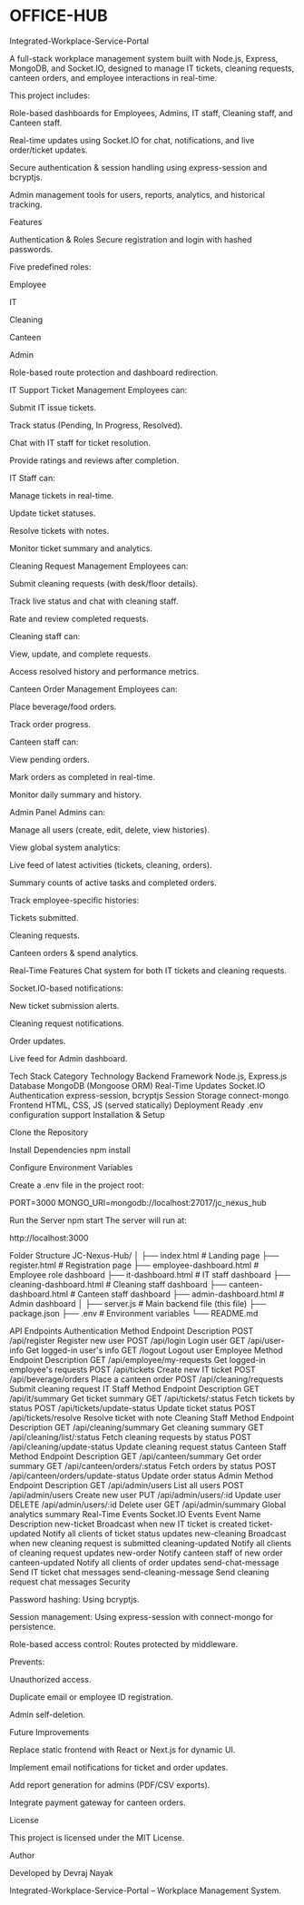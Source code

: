 # OFFICE-HUB
Integrated-Workplace-Service-Portal

A full-stack workplace management system built with Node.js, Express, MongoDB, and Socket.IO, designed to manage IT tickets, cleaning requests, canteen orders, and employee interactions in real-time.

This project includes:

Role-based dashboards for Employees, Admins, IT staff, Cleaning staff, and Canteen staff.

Real-time updates using Socket.IO for chat, notifications, and live order/ticket updates.

Secure authentication & session handling using express-session and bcryptjs.

Admin management tools for users, reports, analytics, and historical tracking.

Features

Authentication & Roles
Secure registration and login with hashed passwords.

Five predefined roles:

Employee

IT

Cleaning

Canteen

Admin

Role-based route protection and dashboard redirection.

IT Support Ticket Management
Employees can:

Submit IT issue tickets.

Track status (Pending, In Progress, Resolved).

Chat with IT staff for ticket resolution.

Provide ratings and reviews after completion.

IT Staff can:

Manage tickets in real-time.

Update ticket statuses.

Resolve tickets with notes.

Monitor ticket summary and analytics.

Cleaning Request Management
Employees can:

Submit cleaning requests (with desk/floor details).

Track live status and chat with cleaning staff.

Rate and review completed requests.

Cleaning staff can:

View, update, and complete requests.

Access resolved history and performance metrics.

Canteen Order Management
Employees can:

Place beverage/food orders.

Track order progress.

Canteen staff can:

View pending orders.

Mark orders as completed in real-time.

Monitor daily summary and history.

Admin Panel
Admins can:

Manage all users (create, edit, delete, view histories).

View global system analytics:

Live feed of latest activities (tickets, cleaning, orders).

Summary counts of active tasks and completed orders.

Track employee-specific histories:

Tickets submitted.

Cleaning requests.

Canteen orders & spend analytics.

Real-Time Features
Chat system for both IT tickets and cleaning requests.

Socket.IO-based notifications:

New ticket submission alerts.

Cleaning request notifications.

Order updates.

Live feed for Admin dashboard.

Tech Stack Category Technology Backend Framework Node.js, Express.js Database MongoDB (Mongoose ORM) Real-Time Updates Socket.IO Authentication express-session, bcryptjs Session Storage connect-mongo Frontend HTML, CSS, JS (served statically) Deployment Ready .env configuration support Installation & Setup

Clone the Repository

Install Dependencies npm install

Configure Environment Variables

Create a .env file in the project root:

PORT=3000 MONGO_URI=mongodb://localhost:27017/jc_nexus_hub

Run the Server npm start
The server will run at:

http://localhost:3000

Folder Structure JC-Nexus-Hub/ │ ├── index.html # Landing page ├── register.html # Registration page ├── employee-dashboard.html # Employee role dashboard ├── it-dashboard.html # IT staff dashboard ├── cleaning-dashboard.html # Cleaning staff dashboard ├── canteen-dashboard.html # Canteen staff dashboard ├── admin-dashboard.html # Admin dashboard │ ├── server.js # Main backend file (this file) ├── package.json ├── .env # Environment variables └── README.md

API Endpoints Authentication Method Endpoint Description POST /api/register Register new user POST /api/login Login user GET /api/user-info Get logged-in user's info GET /logout Logout user Employee Method Endpoint Description GET /api/employee/my-requests Get logged-in employee's requests POST /api/tickets Create new IT ticket POST /api/beverage/orders Place a canteen order POST /api/cleaning/requests Submit cleaning request IT Staff Method Endpoint Description GET /api/it/summary Get ticket summary GET /api/tickets/:status Fetch tickets by status POST /api/tickets/update-status Update ticket status POST /api/tickets/resolve Resolve ticket with note Cleaning Staff Method Endpoint Description GET /api/cleaning/summary Get cleaning summary GET /api/cleaning/list/:status Fetch cleaning requests by status POST /api/cleaning/update-status Update cleaning request status Canteen Staff Method Endpoint Description GET /api/canteen/summary Get order summary GET /api/canteen/orders/:status Fetch orders by status POST /api/canteen/orders/update-status Update order status Admin Method Endpoint Description GET /api/admin/users List all users POST /api/admin/users Create new user PUT /api/admin/users/:id Update user DELETE /api/admin/users/:id Delete user GET /api/admin/summary Global analytics summary Real-Time Events Socket.IO Events Event Name Description new-ticket Broadcast when new IT ticket is created ticket-updated Notify all clients of ticket status updates new-cleaning Broadcast when new cleaning request is submitted cleaning-updated Notify all clients of cleaning request updates new-order Notify canteen staff of new order canteen-updated Notify all clients of order updates send-chat-message Send IT ticket chat messages send-cleaning-message Send cleaning request chat messages Security

Password hashing: Using bcryptjs.

Session management: Using express-session with connect-mongo for persistence.

Role-based access control: Routes protected by middleware.

Prevents:

Unauthorized access.

Duplicate email or employee ID registration.

Admin self-deletion.

Future Improvements

Replace static frontend with React or Next.js for dynamic UI.

Implement email notifications for ticket and order updates.

Add report generation for admins (PDF/CSV exports).

Integrate payment gateway for canteen orders.

License

This project is licensed under the MIT License.

Author

Developed by Devraj Nayak

Integrated-Workplace-Service-Portal – Workplace Management System.
